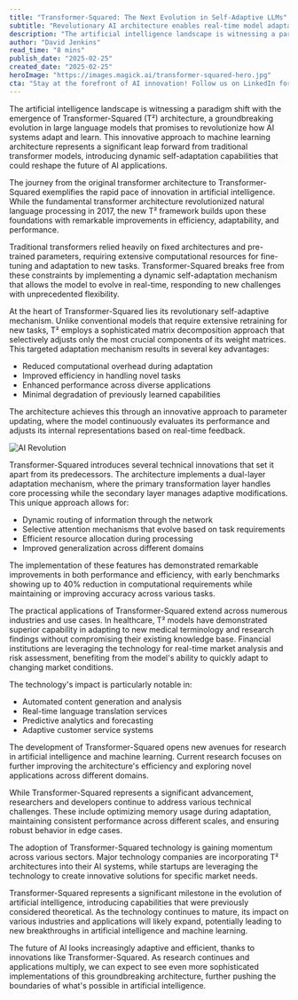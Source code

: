 ```yaml
---
title: "Transformer-Squared: The Next Evolution in Self-Adaptive LLMs"
subtitle: "Revolutionary AI architecture enables real-time model adaptation"
description: "The artificial intelligence landscape is witnessing a paradigm shift with the emergence of Transformer-Squared (T²) architecture, a groundbreaking evolution in large language models that promises to revolutionize how AI systems adapt and learn."
author: "David Jenkins"
read_time: "8 mins"
publish_date: "2025-02-25"
created_date: "2025-02-25"
heroImage: "https://images.magick.ai/transformer-squared-hero.jpg"
cta: "Stay at the forefront of AI innovation! Follow us on LinkedIn for the latest updates on Transformer-Squared and other groundbreaking developments in artificial intelligence."
---
```


The artificial intelligence landscape is witnessing a paradigm shift with the emergence of Transformer-Squared (T²) architecture, a groundbreaking evolution in large language models that promises to revolutionize how AI systems adapt and learn. This innovative approach to machine learning architecture represents a significant leap forward from traditional transformer models, introducing dynamic self-adaptation capabilities that could reshape the future of AI applications.

The journey from the original transformer architecture to Transformer-Squared exemplifies the rapid pace of innovation in artificial intelligence. While the fundamental transformer architecture revolutionized natural language processing in 2017, the new T² framework builds upon these foundations with remarkable improvements in efficiency, adaptability, and performance.

Traditional transformers relied heavily on fixed architectures and pre-trained parameters, requiring extensive computational resources for fine-tuning and adaptation to new tasks. Transformer-Squared breaks free from these constraints by implementing a dynamic self-adaptation mechanism that allows the model to evolve in real-time, responding to new challenges with unprecedented flexibility.

At the heart of Transformer-Squared lies its revolutionary self-adaptive mechanism. Unlike conventional models that require extensive retraining for new tasks, T² employs a sophisticated matrix decomposition approach that selectively adjusts only the most crucial components of its weight matrices. This targeted adaptation mechanism results in several key advantages:

- Reduced computational overhead during adaptation
- Improved efficiency in handling novel tasks
- Enhanced performance across diverse applications
- Minimal degradation of previously learned capabilities

The architecture achieves this through an innovative approach to parameter updating, where the model continuously evaluates its performance and adjusts its internal representations based on real-time feedback.

![AI Revolution](https://i.magick.ai/AI_Revolution_Illustration.webp)

Transformer-Squared introduces several technical innovations that set it apart from its predecessors. The architecture implements a dual-layer adaptation mechanism, where the primary transformation layer handles core processing while the secondary layer manages adaptive modifications. This unique approach allows for:

- Dynamic routing of information through the network
- Selective attention mechanisms that evolve based on task requirements
- Efficient resource allocation during processing
- Improved generalization across different domains

The implementation of these features has demonstrated remarkable improvements in both performance and efficiency, with early benchmarks showing up to 40% reduction in computational requirements while maintaining or improving accuracy across various tasks.

The practical applications of Transformer-Squared extend across numerous industries and use cases. In healthcare, T² models have demonstrated superior capability in adapting to new medical terminology and research findings without compromising their existing knowledge base. Financial institutions are leveraging the technology for real-time market analysis and risk assessment, benefiting from the model's ability to quickly adapt to changing market conditions.

The technology's impact is particularly notable in:

- Automated content generation and analysis
- Real-time language translation services
- Predictive analytics and forecasting
- Adaptive customer service systems

The development of Transformer-Squared opens new avenues for research in artificial intelligence and machine learning. Current research focuses on further improving the architecture's efficiency and exploring novel applications across different domains.

While Transformer-Squared represents a significant advancement, researchers and developers continue to address various technical challenges. These include optimizing memory usage during adaptation, maintaining consistent performance across different scales, and ensuring robust behavior in edge cases.

The adoption of Transformer-Squared technology is gaining momentum across various sectors. Major technology companies are incorporating T² architectures into their AI systems, while startups are leveraging the technology to create innovative solutions for specific market needs.

Transformer-Squared represents a significant milestone in the evolution of artificial intelligence, introducing capabilities that were previously considered theoretical. As the technology continues to mature, its impact on various industries and applications will likely expand, potentially leading to new breakthroughs in artificial intelligence and machine learning.

The future of AI looks increasingly adaptive and efficient, thanks to innovations like Transformer-Squared. As research continues and applications multiply, we can expect to see even more sophisticated implementations of this groundbreaking architecture, further pushing the boundaries of what's possible in artificial intelligence.